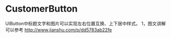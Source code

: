 # CustomerButton
UIButton中标题文字和图片可以实现左右位置互换、上下居中样式。
1，图文讲解可以参考
http://www.jianshu.com/p/dd5783ab22fe
